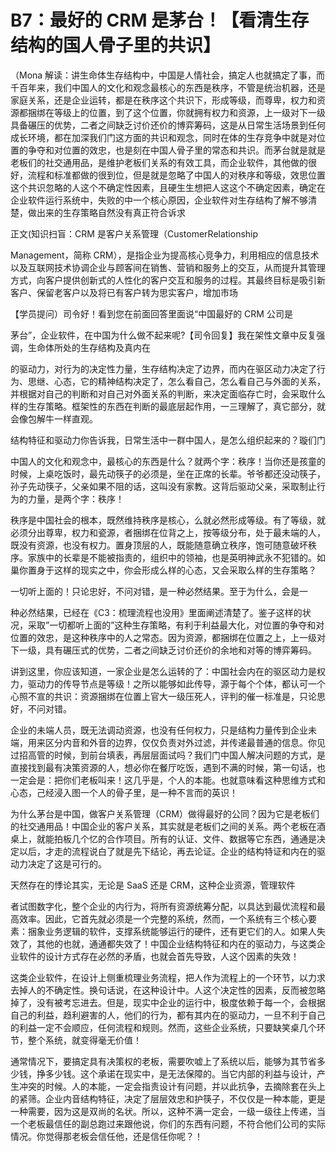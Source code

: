 # B7：最好的 CRM 是茅台！【看清生存结构的国人骨子里的共识】

（Mona 解读：讲生命体生存结构中，中国是人情社会，搞定人也就搞定了事，而千百年来，我们中国人的文化和观念最核心的东西是秩序，不管是统治机器，还是家庭关系，还是企业运转，都是在秩序这个共识下，形成等级，而尊卑，权力和资源都捆绑在等级上的位置，到了这个位置，你就拥有权力和资源，上一级对下一级具备碾压的优势，二者之间缺乏讨价还价的博弈筹码，这是从日常生活场景到任何成长环境，都在加深我们门这方面的共识和观念，同时在体的生存竞争中就是对位置的争夺和对位置的效忠，也是刻在中国人骨子里的常态和共识。而茅台就是就是老板们的社交通用品，是维护老板们关系的有效工具，而企业软件，其他做的很好，流程和标准都做的很到位，但是就是忽略了中国人的对秩序和等级，效思位置这个共识忽略的人这个不确定性因素，且硬生生想把人这这个不确定因素，确定在企业软件运行系统中，失败的中一个核心原因，企业软件对生存结构了解不够清楚，做出来的生存策略自然没有真正符合诉求

正文(知识扫盲：CRM 是客户关系管理（CustomerRelationship

Management，简称 CRM），是指企业为提高核心竞争力，利用相应的信息技术以及互联网技术协调企业与顾客间在销售、营销和服务上的交互，从而提升其管理方式，向客户提供创新式的人性化的客户交互和服务的过程。其最终目标是吸引新客户、保留老客户以及将已有客户转为思实客户，增加市场

【学员提问）司令好！看到您在前面回答里面说“中国最好的 CRM 公司是

茅台”，企业软件，在中国为什么做不起来呢?【司令回复】我在架性文章中反复强调，生命体所处的生存结构及真内在

的驱动力，对行为的决定性力量，生存结构决定了边界，而内在驱区动力决定了行为、思继、心态，它的精神结构决定了，怎么看自己，怎么看自己与外面的关系，并根据对自己的判断和对自己对外面关系的判断，来决定面临存亡时，会采取什么样的生存策略。框架性的东西在判断的最底层起作用，一三理解了，真它部分，就会像包解牛一样直观。

结构特征和驱动力你告诉我，日常生活中一群中国人，是怎么组织起来的？璇们门

中国人的文化和观念中，最核心的东西是什么？就两个字：秩序！当你还是孩童的时候，上桌吃饭时，最先动筷子的必须是，坐在正席的长辈。爷爷都还没动筷子，孙子先动筷子，父亲如果不阻的话，这叫没有家教。这背后驱动父亲，采取制止行为的力量，是两个字：秩序！

秩序是中国社会的根本，既然维持秩序是核心，么就必然形成等级。有了等级，就必须分出尊卑，权力和瓷源，者捆绑在位背之上，按等级分布，处于最未端的人，既没有资源，也没有权力。置身顶层的人，既能随意确立秩序，饱可随意破坏秩序。家族中的长辈是不能被指责的，组织中的领袖，也是英明神武永不犯错的。如巢你置身于这样的现实之中，你会形成么样的心态，又会采取么样的生存策略？

一切听上面的！只论忠好，不问对错，是一种必然结果。至于为什么，会是一

种必然结果，已经在《C3：梳理流程也没用》里面阐述清楚了。鉴子这样的状况，采取”一切都听上面的”这种生存策略，有利于利益最大化，对位置的争夺和对位置的效忠，是这种秩序中的人之常态。因为资源，都捆绑在位置之上，上一级对下一级，具有碾压式的优势，二者之间缺乏讨价还价的余地和对等的博弈筹码。

讲到这里，你应该知道，一家企业是怎么运转的了：中国社会内在的驱区动力是权力，驱动力的传导节点是等级！之所以能够如此传导，源于每个个体，都认可一个心照不宣的共识：资源捆绑在位置上官大一级压死人，评判的催一标准是，只论思好，不问对错。

企业的未端人员，既无法调动资源，也没有任何权力，只是结构力量传到企业未端，用来区分内音和外音的边界，仅仅负责对外过滤，并传递最普通的信息。你见过招高管的时候，到前台填表，再层层面试吗？我们门中国人解决问题的方式，是直接找到最有决策资源的人，想必你在餐厅吃饭，遇到不满的时候，第一句话，也一定会是：把你们老板叫来！这几乎是，个人的本能。也就意味看这种思维方式和心态，己经浸入图一个人的骨子里，是一种不言而的英识！

为什么茅台是中国，做客户关系管理（CRM）做得最好的公同？因为它是老板们的社交通用品！中国企业的客户关系，其实就是老板们之间的关系。两个老板在酒桌上，就能拍板几个忆的合作项目。所有的认证、文件、数据等它东西，通通是决定以后，才走的流程说白了就是先下结论，再去论证。企业的结构特证和内在的驱动力决定了这是可行的。

天然存在的悸论其实，无论是 SaaS 还是 CRM，这种企业资源，管理软件

者试图数字化，整个企业的内行为，将所有资源统筹分配，以具达到最优流程和最高效率。因此，它首先就必须是一个完整的系统，然而，一个系统有三个核心要素：捆象业务逻辑的软件，支撑系统能够运行的硬件，还有更它们的人。如果人失效了，其他的也就，通通都失效了！中国企业结构特征和内在的驱动力，与这类企业软件的设计方式存在必然的矛盾，也就会首先导致，人这个因素的失效！

这类企业软件，在设计上侧重梳理业务流程，把人作为流程上的一个环节，以力求去掉人的不确定性。换句话说，在这种设计中。人这个决定性的因素，反而被忽略掉了，没有被考忘进去。但是，现实中企业的运行中，极度依赖于每一个，会根据自己的利益，趋利避害的人，他们的行为，都有其内在的驱动力，一旦不利于自己的利益一定不会顺应，任何流程和规则。然而，这些企业系统，只要缺笑桌几个环节，整个系统，就变得毫无价值！

通常情况下，要搞定具有决策权的老板，需要吹嘘上了系统以后，能够为其节省多少钱，挣多少钱。这个承诺在现实中，是无法保障的。当它内部的利益与设计，产生冲突的时候。人的本能，一定会指责设计有问题，并以此抗争，去摘除套在头上的紧筛。企业内音结构特征，决定了层层效忠和护筷子，不仅仅是一种本能，更是一种需要，因为这是双尚的名状。所以，这种不满一定会，一级一级往上传递，当一个老板最信任的副总跑过来跟他说，你们的东西有问题，不符合他们公司的实际情况。你觉得那老板会信任他，还是信任你呢？！